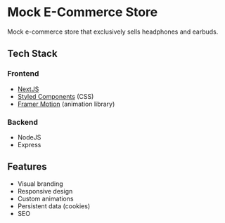 # Mock E-Commerce Store

Mock e-commerce store that exclusively sells headphones and earbuds.

## Tech Stack

### Frontend

- [NextJS](https://nextjs.org/)
- [Styled Components](https://styled-components.com/) (CSS)
- [Framer Motion](https://www.framer.com/motion/) (animation library)

### Backend

- NodeJS
- Express

## Features

- Visual branding
- Responsive design
- Custom animations
- Persistent data (cookies)
- SEO

